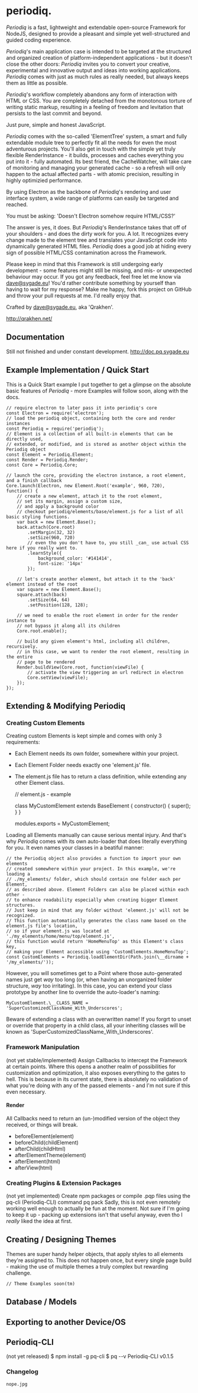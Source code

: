   periodiq.
=============

_Periodiq_ is a fast, lightweight and extendable open-source Framework for NodeJS,
designed to provide a pleasant and simple yet well-structured and guided coding experience.

_Periodiq_'s main application case is intended to be targeted at the
structured and organized creation of platform-independent applications -
but it doesn't close the other doors: _Periodiq_ invites you to convert your
creative, experimental and innovative output and ideas into working applications.
_Periodiq_ comes with just as much rules as really needed, but always keeps them as little as possible.

_Periodiq_'s workflow completely abandons any form of interaction with HTML or CSS.
You are completely detached from the monotonous torture of writing static markup,
resulting in a feeling of freedom and levitation that persists to the last commit and beyond.

Just pure, simple and honest JavaScript.

_Periodiq_ comes with the so-called 'ElementTree' system, a smart and fully extendable
module tree to perfectly fit all the needs for even the most adventurous projects.
You'll also get in touch with the simple yet truly flexible RenderInstance -
it builds, processes and caches everything you put into it - fully automated.
Its best friend, the CacheWatcher, will take care of monitoring and managing
your generated cache - so a refresh will only happen to the actual affected parts -
with atomic precision, resulting in highly optimizied performance.

By using Electron as the backbone of _Periodiq_'s rendering and user interface
system, a wide range of platforms can easily be targeted and reached.

You must be asking: 'Doesn't Electron somehow require HTML/CSS?'

The answer is yes, it does. But _Periodiq_'s RenderInstance takes that off of your
shoulders - and does the dirty work for you. A lot. It recognizes every change made
to the element tree and translates your JavaScript code into dynamically generated HTML files.
_Periodiq_ does a good job at hiding every sign of possible HTML/CSS contamination
across the Framework.

Please keep in mind that this Framework is still undergoing early development -
some features might still be missing, and mis- or unexpected behaviour may occur.
If you got any feedback, feel free let me know via dave@sygade.eu!
You'd rather contribute something by yourself than having to wait for my response?
Make me happy, fork this project on GitHub and throw your pull requests at me.
I'd really enjoy that.



Crafted by dave@sygade.eu, aka 'Qrakhen'.

http://qrakhen.net/



## Documentation

Still not finished and under constant development.
http://doc.pq.sygade.eu



## Example Implementation / Quick Start

This is a Quick Start example I put together to get a glimpse on the absolute
basic features of _Periodiq_ - more Examples will follow soon, along with the docs.

    // require electron to later pass it into periodiq's core
    const Electron = require('electron');
    // load the periodiq object, containing both the core and render instances
    const Periodiq = require('periodiq');
    // Element is a collection of all built-in elements that can be directly used,
    // extended, or modified, and is stored as another object within the Periodiq object
    const Element = Periodiq.Element;
    const Render = Periodiq.Render;
    const Core = Periodiq.Core;

    // launch the core, providing the electron instance, a root element, and a finish callback
    Core.launch(Electron, new Element.Root('example', 960, 720), function() {
        // create a new element, attach it to the root element,
        // set its margin, assign a custom size,
        // and apply a background color
        // checkout periodiq/elements/base/element.js for a list of all basic styling functions.
        var back = new Element.Base();
        back.attach(Core.root)
            .setMargin(32, 32)
            .setSize(960, 720)
            // even tho you don't have to, you still _can_ use actual CSS here if you really want to.
            .learnStyle({
                background_color: '#141414',
                font-size: '14px'
            });

        // let's create another element, but attach it to the 'back' element instead of the root
        var square = new Element.Base();
        square.attach(back)
            .setSize(64, 64)
            .setPosition(128, 128);

        // we need to enable the root element in order for the render instance to
        // not bypass it along all its children
        Core.root.enable();

        // build any given element's html, including all children, recursively.
        // in this case, we want to render the root element, resulting in the entire
        // page to be rendered
        Render.buildView(Core.root, function(viewFile) {
            // activate the view triggering an url redirect in electron
            Core.setView(viewFile);
        });
    });



## Extending & Modifying Periodiq

### Creating Custom Elements

Creating custom Elements is kept simple and comes with only 3 requirements:
 - Each Element needs its own folder, somewhere within your project.
 - Each Element Folder needs exactly one 'element.js' file.
 - The element.js file has to return a class definition, while extending any other Element class.

    // element.js - example

    class MyCustomElement extends BaseElement {
        constructor() {
            super();
        }
    }

    modules.exports = MyCustomElement;

Loading all Elements manually can cause serious mental injury.
And that's why _Periodiq_ comes with its own auto-loader that does literally everything for you.
It even names your classes in a beatiful manner:

    // the Periodiq object also provides a function to import your own elements
    // created somewhere within your project. In this example, we're loading a
    // ./my_elements/ folder, which should contain one folder each per Element,
    // as described above. Element Folders can also be placed within each other -
    // to enhance readability especially when creating bigger Element structures.
    // Just keep in mind that any folder without 'element.js' will not be recognized.
    // This function automatically generates the class name based on the element.js file's location,
    // so if your element.js was located at './my_elements/home/menu/top/element.js',
    // this function would return 'HomeMenuTop' as this Element's class key,
    // making your Element accessible using 'CustomElements.HomeMenuTop';
    const CustomElements = Periodiq.loadElementDir(Path.join(\__dirname + '/my_elements/'));

However, you will sometimes get to a Point where those auto-generated names just
get _way_ too long (or, when having an unorganized folder structure, _way_ too irritating).
In this case, you can extend your class prototype by another line to override
the auto-loader's naming:

    MyCustomElement.\__CLASS_NAME = 'SuperCustomizedClassName_With_Underscores';

Beware of extending a class with an overwritten name!
If you forgrt to unset or override that property in a child class,
all your inheriting classes will be known as 'SuperCustomizedClassName_With_Underscores'.



### Framework Manipulation
(not yet stable/implemented)
Assign Callbacks to intercept the Framework at certain points.
Where this opens a another realm of possibilities for customization and optimization, it also exposes everything to the gates to hell.
This is because in its current state, there is absolutely no validation of what you're doing with any of the passed elements - and I'm not sure if this even necessary.

#### Render
All Callbacks need to return an (un-)modified version of the object they received, or things will break.
 - beforeElement(element)
 - beforeChild(childElement)
 - afterChild(childHtml)
 - afterElementTheme(element)
 - afterElement(html)
 - afterView(html)



### Creating Plugins & Extension Packages
(not yet implemented)
Create npm packages or compile .pqp files using the pq-cli (Periodiq-CLI) command pq pack <src> <dest>
Sadly, this is not even remotely working well enough to actually be fun at the moment. Not sure if I'm going to keep it up - packing up extensions isn't that useful anyway, even tho I _really_ liked the idea at first.



## Creating / Designing Themes

Themes are super handy helper objects, that apply styles to all elements they're assigned to.
This does not happen once, but every single page build - making the use of multiple themes
a truly complex but rewarding challenge.

    // Theme Examples soon(tm)



## Database / Models



## Exporting to another Device/OS



## Periodiq-CLI
(not yet released)
    $ npm install -g pq-cli
    $ pq --v
    Periodiq-CLI v0.1.5



### Changelog

    nope.jpg
